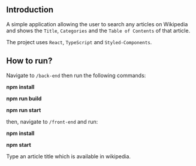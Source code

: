 ## Introduction
A simple application allowing the user to search any articles on Wikipedia and shows the `Title`, `Categories` and the `Table of Contents` of that article.

The project uses `React`, `TypeScript` and `Styled-Components`.

## How to run?
Navigate to `/back-end` then run the following commands:

**npm install**

**npm run build**

**npm run start**

then, navigate to `/front-end` and run:

**npm install**

**npm start**

Type an article title which is available in wikipedia.